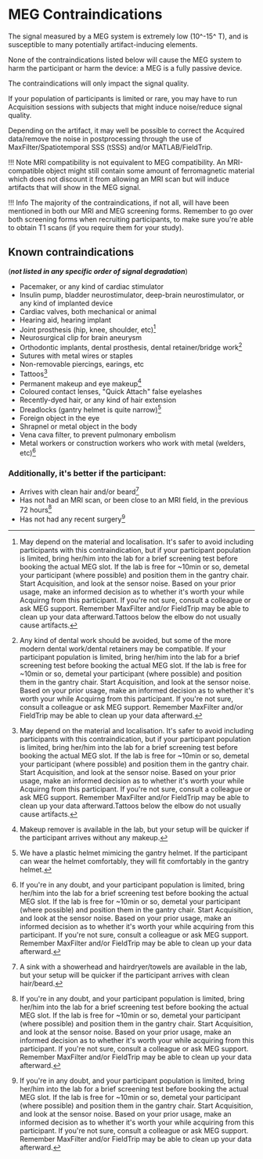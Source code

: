 # MEG Contraindications

The signal measured by a MEG system is extremely low (10^-15^ T), and is susceptible to many potentially artifact-inducing elements.

None of the contraindications listed below will cause the MEG system to harm the participant or harm the device: a MEG is a fully passive device.

The contraindications will only impact the signal quality.

If your population of participants is limited or rare, you may have to run Acquisition sessions with subjects that might induce noise/reduce signal quality.

Depending on the artifact, it may well be possible to correct the Acquired data/remove the noise in postprocessing through the use of MaxFilter/Spatiotemporal SSS (tSSS) and/or MATLAB/FieldTrip.

!!! Note
    MRI compatibility is not equivalent to MEG compatibility. An MRI-compatible object might still contain some amount of ferromagnetic material which does not discount it from allowing an MRI scan but will induce artifacts that will show in the MEG signal.

!!! Info
    The majority of the contraindications, if not all, will have been mentioned in both our MRI and MEG screening forms. Remember to go over both screening forms when recruiting participants, to make sure you're able to obtain T1 scans (if you require them for your study).

## Known contraindications

(***not listed in any specific order of signal degradation***)

- Pacemaker, or any kind of cardiac stimulator
- Insulin pump, bladder neurostimulator, deep-brain neurostimulator, or any kind of implanted device
- Cardiac valves, both mechanical or animal
- Hearing aid, hearing implant
- Joint prosthesis (hip, knee, shoulder, etc)[^1]
- Neurosurgical clip for brain aneurysm
- Orthodontic implants, dental prosthesis, dental retainer/bridge work[^2]
- Sutures with metal wires or staples
- Non-removable piercings, earings, etc
- Tattoos[^1]
- Permanent makeup and eye makeup[^3]
- Coloured contact lenses, "Quick Attach" false eyelashes
- Recently-dyed hair, or any kind of hair extension
- Dreadlocks (gantry helmet is quite narrow)[^5]
- Foreign object in the eye
- Shrapnel or metal object in the body
- Vena cava filter, to prevent pulmonary embolism
- Metal workers or construction workers who work with metal (welders, etc)[^6]

### **Additionally, it's better if the participant:**

- Arrives with clean hair and/or beard[^4]
- Has not had an MRI scan, or been close to an MRI field, in the previous 72 hours[^6]
- Has not had any recent surgery[^6]

[^1]: May depend on the material and localisation. It's safer to avoid including participants with this contraindication, but if your participant population is limited, bring her/him into the lab for a brief screening test before booking the actual MEG slot. If the lab is free for ~10min or so, demetal your participant (where possible) and position them in the gantry chair. Start Acquisition, and look at the sensor noise. Based on your prior usage, make an informed decision as to whether it's worth your while Acquirng from this participant. If you're not sure, consult a colleague or ask MEG support. Remember MaxFilter and/or FieldTrip may be able to clean up your data afterward.Tattoos below the elbow do not usually cause artifacts.

[^2]: Any kind of dental work should be avoided, but some of the more modern dental work/dental retainers may be compatible. If your participant population is limited, bring her/him into the lab for a brief screening test before booking the actual MEG slot. If the lab is free for ~10min or so, demetal your participant (where possible) and position them in the gantry chair. Start Acquisition, and look at the sensor noise. Based on your prior usage, make an informed decision as to whether it's worth your while Acquirng from this participant. If you're not sure, consult a colleague or ask MEG support. Remember MaxFilter and/or FieldTrip may be able to clean up your data afterward.

[^3]: Makeup remover is available in the lab, but your setup will be quicker if the participant arrives without any makeup.

[^4]: A sink with a showerhead and hairdryer/towels are available in the lab, but your setup will be quicker if the participant arrives with clean hair/beard.

[^5]: We have a plastic helmet mimicing the gantry helmet. If the participant can wear the helmet comfortably, they will fit comfortably in the gantry helmet.

[^6]: If you're in any doubt, and your participant population is limited, bring her/him into the lab for a brief screening test before booking the actual MEG slot. If the lab is free for ~10min or so, demetal your participant (where possible) and position them in the gantry chair. Start Acquisition, and look at the sensor noise. Based on your prior usage, make an informed decision as to whether it's worth your while acquiring from this participant. If you're not sure, consult a colleague or ask MEG support. Remember MaxFilter and/or FieldTrip may be able to clean up your data afterward.
